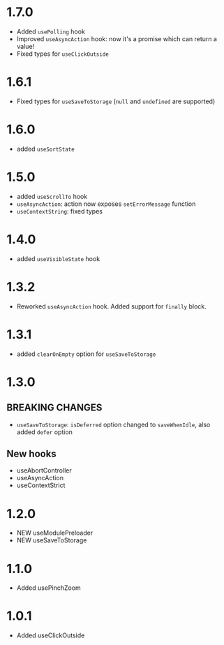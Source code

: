 # 1.7.0

- Added `usePolling` hook
- Improved `useAsyncAction` hook: now it's a promise which can return a value!
- Fixed types for `useClickOutside`

# 1.6.1

- Fixed types for `useSaveToStorage` (`null` and `undefined` are supported)

# 1.6.0

- added `useSortState`

# 1.5.0

- added `useScrollTo` hook
- `useAsyncAction`: action now exposes `setErrorMessage` function
- `useContextString`: fixed types

# 1.4.0

- added `useVisibleState` hook

# 1.3.2

- Reworked `useAsyncAction` hook. Added support for `finally` block.

# 1.3.1

- added `clearOnEmpty` option for `useSaveToStorage`

# 1.3.0

## BREAKING CHANGES

- `useSaveToStorage`: `isDeferred` option changed to `saveWhenIdle`, also added `defer` option

## New hooks

- useAbortController
- useAsyncAction
- useContextStrict

# 1.2.0

- NEW useModulePreloader
- NEW useSaveToStorage

# 1.1.0

- Added usePinchZoom

# 1.0.1

- Added useClickOutside
